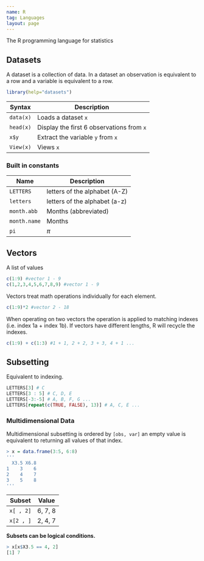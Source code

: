 ```yaml
---
name: R
tag: Languages
layout: page
---
```


The R programming language for statistics

## Datasets

A dataset is a collection of data. In a dataset an observation is equivalent to a row and a variable is equivalent to a row.

```R
library(help="datasets")
```

| Syntax    | Description                               |
| --------- | ----------------------------------------- |
| `data(x)` | Loads a dataset `x`                       |
| `head(x)` | Display the first 6 observations from `x` |
| `x$y`     | Extract the  variable `y` from `x`        |
| `View(x)` | Views `x`                                 |

### Built in constants

| Name         | Description                   |
| ------------ | ----------------------------- |
| `LETTERS`    | letters of the alphabet (A-Z) |
| `letters`    | letters of the alphabet (a-z) |
| `month.abb`  | Months (abbreviated)          |
| `month.name` | Months                        |
| `pi`         | $\pi$                         |

## Vectors

A list of values

```R
c(1:9) #vector 1 - 9
c(1,2,3,4,5,6,7,8,9) #vector 1 - 9
```

Vectors treat math operations individually for each element.

```R
c(1:9)*2 #vector 2 - 18
```

When operating on two vectors the operation is applied to matching indexes (i.e. index 1a + index 1b). If vectors have different lengths, R will recycle the indexes.

```R
c(1:9) + c(1:3) #1 + 1, 2 + 2, 3 + 3, 4 + 1 ...
```

## Subsetting

Equivalent to indexing.

```R
LETTERS[3] # C
LETTERS[3 : 5] # C, D, E
LETTERS[-3:-5] # A, B, F, G ...
LETTERS[repeat(c(TRUE, FALSE), 13)] # A, C, E ...
```

### Multidimensional Data

Multidimensional subsetting is ordered by `[obs, var]`  an empty value is equivalent to returning all values of that index.

```R
> x = data.frame(3:5, 6:8)
'''
  X3.5 X6.8
1    3    6
2    4    7
3    5    8
'''
```

| Subset    | Value   |
| --------- | ------- |
| `x[ , 2]` | 6, 7, 8 |
| `x[2 , ]` | 2, 4, 7 |

**Subsets can be logical conditions.**

```R
> x[x$X3.5 == 4, 2]
[1] 7
```



